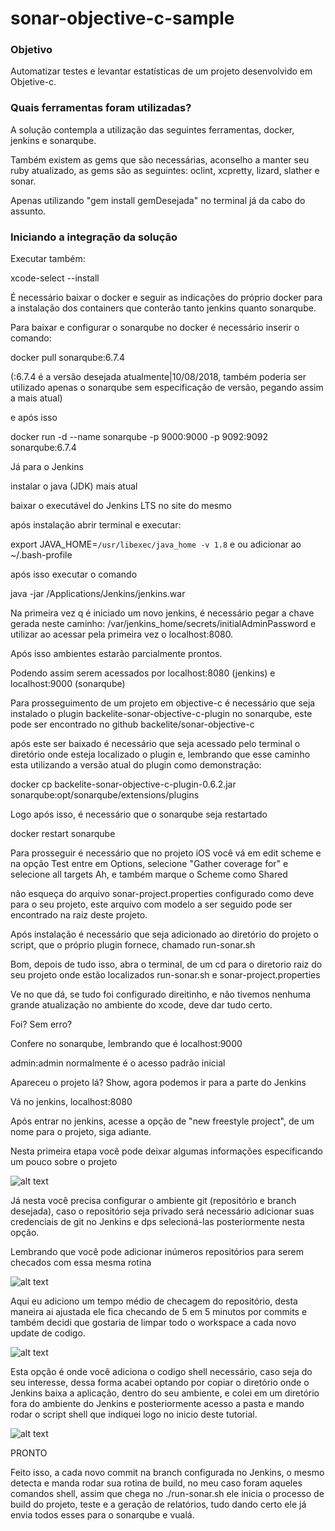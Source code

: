 # sonar-objective-c-sample

### Objetivo

Automatizar testes e levantar estatísticas de um projeto desenvolvido em Objetive-c.

### Quais ferramentas foram utilizadas?

A solução contempla a utilização das seguintes ferramentas, docker, jenkins e sonarqube.

Também existem as gems que são necessárias, aconselho a manter seu ruby atualizado, as gems são as seguintes: oclint, xcpretty, lizard, slather e sonar.

Apenas utilizando "gem install gemDesejada" no terminal já da cabo do assunto.

### Iniciando a integração da solução

Executar também:

xcode-select --install

É necessário baixar o docker e seguir as indicações do próprio docker para a instalação dos containers que conterão tanto jenkins quanto sonarqube.

Para baixar e configurar o sonarqube no docker é necessário inserir o comando:

docker pull sonarqube:6.7.4 

(:6.7.4 é a versão desejada atualmente|10/08/2018, também poderia ser utilizado apenas o sonarqube sem especificação de versão, pegando assim a mais atual)

e após isso 

docker run -d --name sonarqube -p 9000:9000 -p 9092:9092 sonarqube:6.7.4

Já para o Jenkins

instalar o java (JDK) mais atual

baixar o executável do Jenkins LTS no site do mesmo

após instalação abrir terminal e executar:

export JAVA_HOME=`/usr/libexec/java_home -v 1.8` e ou adicionar ao ~/.bash-profile

após isso executar o comando

java -jar /Applications/Jenkins/jenkins.war

Na primeira vez q é iniciado um novo jenkins, é necessário pegar a chave gerada neste caminho: /var/jenkins_home/secrets/initialAdminPassword e utilizar ao acessar pela primeira vez o localhost:8080.

Após isso ambientes estarão parcialmente prontos.

Podendo assim serem acessados por localhost:8080 (jenkins) e localhost:9000 (sonarqube)

Para prosseguimento de um projeto em objective-c é necessário que seja instalado o plugin backelite-sonar-objective-c-plugin no sonarqube, este pode ser encontrado no github backelite/sonar-objective-c

após este ser baixado é necessário que seja acessado pelo terminal o diretório onde esteja localizado o plugin e, lembrando que esse caminho esta utilizando a versão atual do plugin como demonstração:

docker cp backelite-sonar-objective-c-plugin-0.6.2.jar sonarqube:opt/sonarqube/extensions/plugins

Logo após isso, é necessário que o sonarqube seja restartado

docker restart sonarqube

Para prosseguir é necessário que no projeto iOS você vá em edit scheme e na opção Test entre em Options, selecione "Gather coverage for" e selecione all targets
Ah, e também marque o Scheme como Shared

não esqueça do arquivo sonar-project.properties configurado como deve para o seu projeto, este arquivo com modelo a ser seguido pode ser encontrado na raiz deste projeto.

Após instalação é necessário que seja adicionado ao diretório do projeto o script, que o próprio plugin fornece, chamado run-sonar.sh

Bom, depois de tudo isso, abra o terminal, de um cd para o diretorio raiz do seu projeto onde estão localizados run-sonar.sh e sonar-project.properties

Ve no que dá, se tudo foi configurado direitinho, e não tivemos nenhuma grande atualização no ambiente do xcode, deve dar tudo certo.

Foi? Sem erro?

Confere no sonarqube, lembrando que é localhost:9000

admin:admin normalmente é o acesso padrão inicial

Apareceu o projeto lá? Show, agora podemos ir para a parte do Jenkins

Vá no jenkins, localhost:8080

Após entrar no jenkins, acesse a opção de "new freestyle project", de um nome para o projeto, siga adiante.



Nesta primeira etapa você pode deixar algumas informações especificando um pouco sobre o projeto

![alt text](https://i.imgur.com/vJIhFwe.png)



Já nesta você precisa configurar o ambiente git (repositório e branch desejada), caso o repositório seja privado será necessário adicionar suas credenciais de git no Jenkins e dps selecioná-las posteriormente nesta opção.

Lembrando que você pode adicionar inúmeros repositórios para serem checados com essa mesma rotina

![alt text](https://i.imgur.com/uTQ3Gtn.png)



Aqui eu adiciono um tempo médio de checagem do repositório, desta maneira ai ajustada ele fica checando de 5 em 5 minutos por commits e também decidi que gostaria de limpar todo o workspace a cada novo update de codigo.

![alt text](https://i.imgur.com/Ocsb8yt.png)



Esta opção é onde você adiciona o codigo shell necessário, caso seja do seu interesse, dessa forma acabei optando por copiar o diretório onde o Jenkins baixa a aplicação, dentro do seu ambiente, e colei em um diretório fora do ambiente do Jenkins e posteriormente acesso a pasta e mando rodar o script shell que indiquei logo no inicio deste tutorial.

![alt text](https://i.imgur.com/yUknK9i.png)



PRONTO

Feito isso, a cada novo commit na branch configurada no Jenkins, o mesmo detecta e manda rodar sua rotina de build, no meu caso foram aqueles comandos shell, assim que chega no ./run-sonar.sh ele inicia o processo de build do projeto, teste e a geração de relatórios, tudo dando certo ele já envia todos esses para o sonarqube e vualá.

